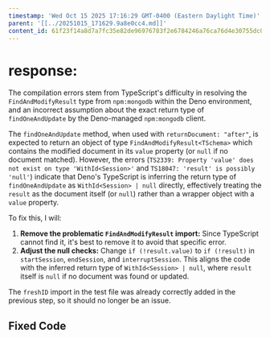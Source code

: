 ```yaml
---
timestamp: 'Wed Oct 15 2025 17:16:29 GMT-0400 (Eastern Daylight Time)'
parent: '[[../20251015_171629.9a8e0cc4.md]]'
content_id: 61f23f14a8d7a7fc35e82de96976783f2e6784246a76ca76d4e30755dc0ef314
---
```


# response:

The compilation errors stem from TypeScript's difficulty in resolving the `FindAndModifyResult` type from `npm:mongodb` within the Deno environment, and an incorrect assumption about the exact return type of `findOneAndUpdate` by the Deno-managed `npm:mongodb` client.

The `findOneAndUpdate` method, when used with `returnDocument: "after"`, is expected to return an object of type `FindAndModifyResult<TSchema>` which contains the modified document in its `value` property (or `null` if no document matched). However, the errors (`TS2339: Property 'value' does not exist on type 'WithId<Session>'` and `TS18047: 'result' is possibly 'null'`) indicate that Deno's TypeScript is inferring the return type of `findOneAndUpdate` as `WithId<Session> | null` directly, effectively treating the `result` as the document itself (or `null`) rather than a wrapper object with a `value` property.

To fix this, I will:

1. **Remove the problematic `FindAndModifyResult` import:** Since TypeScript cannot find it, it's best to remove it to avoid that specific error.
2. **Adjust the null checks:** Change `if (!result.value)` to `if (!result)` in `startSession`, `endSession`, and `interruptSession`. This aligns the code with the inferred return type of `WithId<Session> | null`, where `result` itself is `null` if no document was found or updated.

The `freshID` import in the test file was already correctly added in the previous step, so it should no longer be an issue.

## Fixed Code
